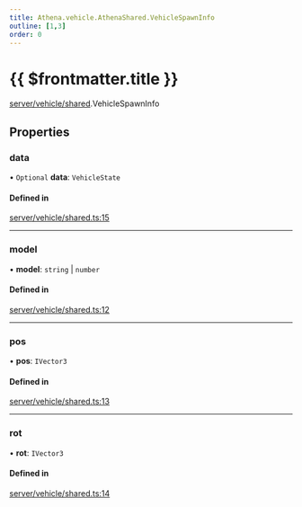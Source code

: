 ```yaml
---
title: Athena.vehicle.AthenaShared.VehicleSpawnInfo
outline: [1,3]
order: 0
---
```


# {{ $frontmatter.title }}


[server/vehicle/shared](../modules/server_vehicle_shared.md).VehicleSpawnInfo

## Properties

### data

• `Optional` **data**: `VehicleState`

#### Defined in

[server/vehicle/shared.ts:15](https://github.com/Stuyk/altv-athena/blob/7805c27/src/core/server/vehicle/shared.ts#L15)

___

### model

• **model**: `string` \| `number`

#### Defined in

[server/vehicle/shared.ts:12](https://github.com/Stuyk/altv-athena/blob/7805c27/src/core/server/vehicle/shared.ts#L12)

___

### pos

• **pos**: `IVector3`

#### Defined in

[server/vehicle/shared.ts:13](https://github.com/Stuyk/altv-athena/blob/7805c27/src/core/server/vehicle/shared.ts#L13)

___

### rot

• **rot**: `IVector3`

#### Defined in

[server/vehicle/shared.ts:14](https://github.com/Stuyk/altv-athena/blob/7805c27/src/core/server/vehicle/shared.ts#L14)
